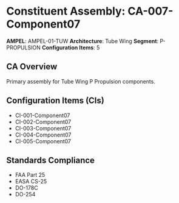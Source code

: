 # Constituent Assembly: CA-007-Component07

**AMPEL**: AMPEL-01-TUW
**Architecture**: Tube Wing
**Segment**: P-PROPULSION
**Configuration Items**: 5

## CA Overview
Primary assembly for Tube Wing P Propulsion components.

## Configuration Items (CIs)
- CI-001-Component07
- CI-002-Component07
- CI-003-Component07
- CI-004-Component07
- CI-005-Component07

## Standards Compliance
- FAA Part 25
- EASA CS-25
- DO-178C
- DO-254
